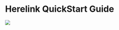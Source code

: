 # Herelink QuickStart Guide

![](../.gitbook/assets/herelink-quickstart-guide-en-edit-by-chris.jpg)

